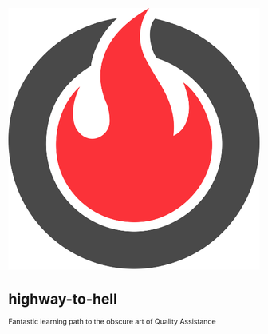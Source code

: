 <p class="aligncenter">
    <img src="logo/inferno-1.svg" alt="centered image"/>
</p>


# highway-to-hell
Fantastic learning path to the obscure art of Quality Assistance



<style>
.aligncenter {
    text-align: center;
}
</style>
